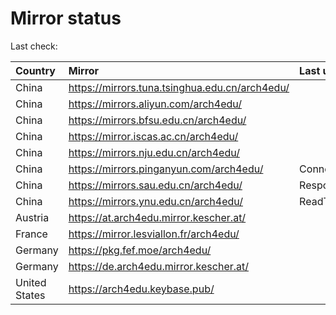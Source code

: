 <script src="./time.js"></script>
# Mirror status
Last check: <script type="text/javascript">localize(1670727156.4118757);</script>

|Country|Mirror|Last update|
|:------|:-----|:----------|
|China|https://mirrors.tuna.tsinghua.edu.cn/arch4edu/|<script type="text/javascript">localize(1670697252);</script>|
|China|https://mirrors.aliyun.com/arch4edu/|<script type="text/javascript">localize(1670654049);</script>|
|China|https://mirrors.bfsu.edu.cn/arch4edu/|<script type="text/javascript">localize(1670697252);</script>|
|China|https://mirror.iscas.ac.cn/arch4edu/|<script type="text/javascript">localize(1670697252);</script>|
|China|https://mirrors.nju.edu.cn/arch4edu/|<script type="text/javascript">localize(1670654049);</script>|
|China|https://mirrors.pinganyun.com/arch4edu/|ConnectTimeout|
|China|https://mirrors.sau.edu.cn/arch4edu/|Response 500|
|China|https://mirrors.ynu.edu.cn/arch4edu/|ReadTimeout|
|Austria|https://at.arch4edu.mirror.kescher.at/|<script type="text/javascript">localize(1670697252);</script>|
|France|https://mirror.lesviallon.fr/arch4edu/|<script type="text/javascript">localize(1670697252);</script>|
|Germany|https://pkg.fef.moe/arch4edu/|<script type="text/javascript">localize(1670697252);</script>|
|Germany|https://de.arch4edu.mirror.kescher.at/|<script type="text/javascript">localize(1670697252);</script>|
|United States|https://arch4edu.keybase.pub/|<script type="text/javascript">localize(1670654049);</script>|

<script src="./tablefilter/tablefilter.js"></script>
<script src="./table.js"></script>